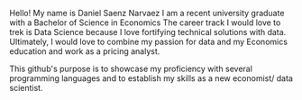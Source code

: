 Hello! My name is Daniel Saenz Narvaez
I am a recent university graduate with a Bachelor of Science in Economics
The career track I would love to trek is Data Science because I love fortifying 
technical solutions with data.
Ultimately, I would love to combine my passion for data and my Economics education and 
work as a pricing analyst. 

This github's purpose is to showcase my proficiency with several programming languages
and to establish my skills as a new economist/ data scientist.
